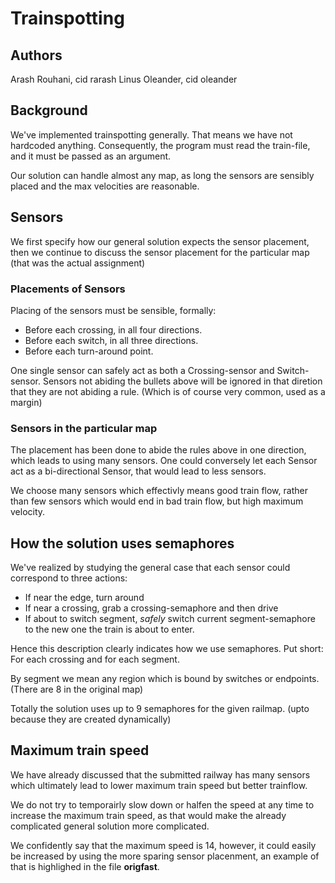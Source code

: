 # Trainspotting

## Authors

Arash Rouhani, cid rarash
Linus Oleander, cid oleander

## Background

We've implemented trainspotting generally. That means we have not hardcoded anything.
Consequently, the program must read the train-file, and it must be passed as an argument.

Our solution can handle almost any map, as long the sensors are sensibly placed and the
max velocities are reasonable.

## Sensors

We first specify how our general solution expects the sensor placement, then we
continue to discuss the sensor placement for the particular map (that was the actual assignment)

### Placements of Sensors

Placing of the sensors must be sensible, formally:

- Before each crossing, in all four directions.
- Before each switch, in all three directions.
- Before each turn-around point.

One single sensor can safely act as both a Crossing-sensor and Switch-sensor.
Sensors not abiding the bullets above will be ignored in that diretion that
they are not abiding a rule. (Which is of course very common, used as a margin)

### Sensors in the particular map

The placement has been done to abide the rules above in one direction, which leads to using many sensors. 
One could conversely let each Sensor act as a bi-directional Sensor, that would lead to less sensors.

We choose many sensors which effectivly means good train flow, rather than few
sensors which would end in bad train flow, but high maximum velocity.

## How the solution uses semaphores

We've realized by studying the general case that each sensor could correspond
to three actions:

- If near the edge, turn around
- If near a crossing, grab a crossing-semaphore and then drive
- If about to switch segment, *safely* switch current segment-semaphore to the new one the train is about to enter.

Hence this description clearly indicates how we use semaphores. Put short: For each crossing and for each segment.

By segment we mean any region which is bound by switches or endpoints. (There are 8 in the original map)

Totally the solution uses up to 9 semaphores for the given railmap. (upto because they are created dynamically)

## Maximum train speed

We have already discussed that the submitted railway has many sensors which ultimately lead to lower maximum train speed
but better trainflow.

We do not try to temporairly slow down or halfen the speed at any time to increase the maximum train speed, as that would
make the already complicated general solution more complicated.

We confidently say that the maximum speed is 14, however, it could easily be increased by using the more sparing
sensor placenment, an example of that is highlighed in the file **origfast**.
